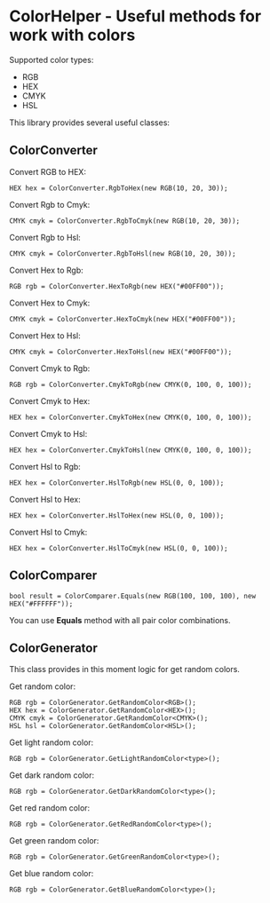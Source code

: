 # ColorHelper - Useful methods for work with colors

Supported color types:
- RGB
- HEX
- CMYK
- HSL

This library provides several useful classes:

## ColorConverter

Convert RGB to HEX:
```
HEX hex = ColorConverter.RgbToHex(new RGB(10, 20, 30));
```

Convert Rgb to Cmyk:
```
CMYK cmyk = ColorConverter.RgbToCmyk(new RGB(10, 20, 30));
```

Convert Rgb to Hsl:
```
CMYK cmyk = ColorConverter.RgbToHsl(new RGB(10, 20, 30));
```

Convert Hex to Rgb:
```
RGB rgb = ColorConverter.HexToRgb(new HEX("#00FF00"));
```

Convert Hex to Cmyk:
```
CMYK cmyk = ColorConverter.HexToCmyk(new HEX("#00FF00"));
```

Convert Hex to Hsl:
```
CMYK cmyk = ColorConverter.HexToHsl(new HEX("#00FF00"));
```

Convert Cmyk to Rgb:
```
RGB rgb = ColorConverter.CmykToRgb(new CMYK(0, 100, 0, 100));
```

Convert Cmyk to Hex:
```
HEX hex = ColorConverter.CmykToHex(new CMYK(0, 100, 0, 100));
```

Convert Cmyk to Hsl:
```
HEX hex = ColorConverter.CmykToHsl(new CMYK(0, 100, 0, 100));
```

Convert Hsl to Rgb:
```
HEX hex = ColorConverter.HslToRgb(new HSL(0, 0, 100));
```

Convert Hsl to Hex:
```
HEX hex = ColorConverter.HslToHex(new HSL(0, 0, 100));
```

Convert Hsl to Cmyk:
```
HEX hex = ColorConverter.HslToCmyk(new HSL(0, 0, 100));
```

## ColorComparer
```
bool result = ColorComparer.Equals(new RGB(100, 100, 100), new HEX("#FFFFFF"));
```

You can use **Equals** method with all pair color combinations.

## ColorGenerator

This class provides in this moment logic for get random colors.

Get random color:

```
RGB rgb = ColorGenerator.GetRandomColor<RGB>();
HEX hex = ColorGenerator.GetRandomColor<HEX>();
CMYK cmyk = ColorGenerator.GetRandomColor<CMYK>();
HSL hsl = ColorGenerator.GetRandomColor<HSL>();
```

Get light random color:

```
RGB rgb = ColorGenerator.GetLightRandomColor<type>();
```

Get dark random color:

```
RGB rgb = ColorGenerator.GetDarkRandomColor<type>();
```

Get red random color:

```
RGB rgb = ColorGenerator.GetRedRandomColor<type>();
```

Get green random color:

```
RGB rgb = ColorGenerator.GetGreenRandomColor<type>();
```

Get blue random color:

```
RGB rgb = ColorGenerator.GetBlueRandomColor<type>();
```
